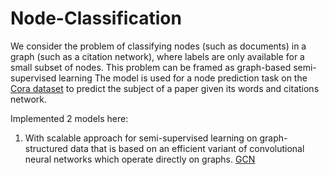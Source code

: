 # Node-Classification

We consider the problem of classifying nodes (such as documents) in a graph (such as a citation
network), where labels are only available for a small subset of nodes. This problem can be framed
as graph-based semi-supervised learning
The model is used for a node prediction task on the [Cora dataset](https://relational.fit.cvut.cz/dataset/CORA) to predict the subject of a paper given its words and citations network.

Implemented 2 models here:
1. With scalable approach for semi-supervised learning on graph-structured
data that is based on an efficient variant of convolutional neural networks which
operate directly on graphs. [GCN](https://arxiv.org/pdf/1609.02907.pdf)
